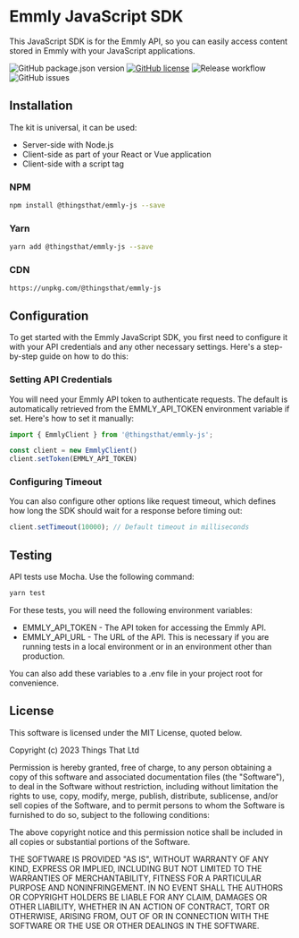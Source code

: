 # Emmly JavaScript SDK

This JavaScript SDK is for the Emmly API, so you can easily access content stored in Emmly with your JavaScript applications.

![GitHub package.json version](https://img.shields.io/github/package-json/v/thingsthat/emmly-js) [![GitHub license](https://img.shields.io/github/license/thingsthat/emmly-js)](https://github.com/thingsthat/emmly-js/blob/master/LICENSE) ![Release workflow](https://github.com/thingsthat/emmly-js/actions/workflows/main.yml/badge.svg) ![GitHub issues](https://img.shields.io/github/issues/thingsthat/emmly-js)

## Installation

The kit is universal, it can be used:

* Server-side with Node.js
* Client-side as part of your React or Vue application
* Client-side with a script tag

### NPM

```sh
npm install @thingsthat/emmly-js --save
```

### Yarn

```sh
yarn add @thingsthat/emmly-js --save
```

### CDN

```
https://unpkg.com/@thingsthat/emmly-js
```

## Configuration

To get started with the Emmly JavaScript SDK, you first need to configure it with your API credentials and any other necessary settings. Here's a step-by-step guide on how to do this:

### Setting API Credentials

You will need your Emmly API token to authenticate requests. The default is automatically retrieved from the EMMLY_API_TOKEN environment variable if set. Here's how to set it manually:

```javascript
import { EmmlyClient } from '@thingsthat/emmly-js';

const client = new EmmlyClient()
client.setToken(EMMLY_API_TOKEN)
```

### Configuring Timeout

You can also configure other options like request timeout, which defines how long the SDK should wait for a response before timing out:

```javascript
client.setTimeout(10000); // Default timeout in milliseconds
```

## Testing

API tests use Mocha. Use the following command:

```sh
yarn test
```

For these tests, you will need the following environment variables:

* EMMLY_API_TOKEN - The API token for accessing the Emmly API.
* EMMLY_API_URL - The URL of the API. This is necessary if you are running tests in a local environment or in an environment other than production.

You can also add these variables to a .env file in your project root for convenience.

## License

This software is licensed under the MIT License, quoted below.

Copyright (c) 2023 Things That Ltd

Permission is hereby granted, free of charge, to any person obtaining a copy
of this software and associated documentation files (the "Software"), to deal
in the Software without restriction, including without limitation the rights
to use, copy, modify, merge, publish, distribute, sublicense, and/or sell
copies of the Software, and to permit persons to whom the Software is
furnished to do so, subject to the following conditions:

The above copyright notice and this permission notice shall be included in all
copies or substantial portions of the Software.

THE SOFTWARE IS PROVIDED "AS IS", WITHOUT WARRANTY OF ANY KIND, EXPRESS OR
IMPLIED, INCLUDING BUT NOT LIMITED TO THE WARRANTIES OF MERCHANTABILITY,
FITNESS FOR A PARTICULAR PURPOSE AND NONINFRINGEMENT. IN NO EVENT SHALL THE
AUTHORS OR COPYRIGHT HOLDERS BE LIABLE FOR ANY CLAIM, DAMAGES OR OTHER
LIABILITY, WHETHER IN AN ACTION OF CONTRACT, TORT OR OTHERWISE, ARISING FROM,
OUT OF OR IN CONNECTION WITH THE SOFTWARE OR THE USE OR OTHER DEALINGS IN THE
SOFTWARE.